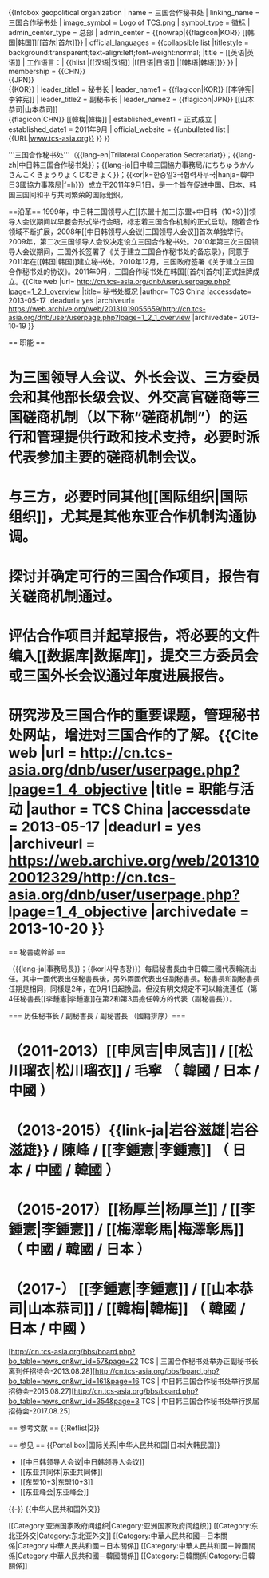{{Infobox geopolitical organization
| name           = 三国合作秘书处
| linking_name   = 三国合作秘书处
| image_symbol = Logo of TCS.png
| symbol_type = 徽标
| admin_center_type = 总部
| admin_center   = {{nowrap|{{flagicon|KOR}} [[韩国|韩国]][[首尔|首尔]]}}
| official_languages =
 {{collapsible list
  |titlestyle = background:transparent;text-align:left;font-weight:normal;
  |title = [[英语|英语]]
  | 工作语言：| {{hlist |[[汉语|汉语]] |[[日语|日语]] |[[韩语|韩语]]}}
 }}
| membership     = {{CHN}} <br> {{JPN}} <br> {{KOR}} 
| leader_title1  = 秘书长
| leader_name1   = {{flagicon|KOR}} [[李钟宪|李钟宪]]
| leader_title2  = 副秘书长
| leader_name2   = {{flagicon|JPN}} [[山本恭司|山本恭司]]<br>  {{flagicon|CHN}} [[韓梅|韓梅]]
| established_event1 = 正式成立
| established_date1 = 2011年9月
| official_website = {{unbulleted list |{{URL|www.tcs-asia.org}} }}
}}

'''三国合作秘书处'''（{{lang-en|Trilateral Cooperation Secretariat}}；{{lang-zh|中日韩三国合作秘书处}}；{{lang-ja|日中韓三国協力事務局/にちちゅうかんさんこくきょうりょくじむきょく}}；{{kor|k=한중일3국협력사무국|hanja=韓中日3國協力事務局|f=h}}）成立于2011年9月1日，是一个旨在促进中国、日本、韩国三国间和平与共同繁荣的国际组织。

==沿革==
1999年，中日韩三国领导人在[[东盟十加三|东盟+中日韩（10+3）]]领导人会议期间以早餐会形式举行会晤，标志着三国合作机制的正式启动。随着合作领域不断扩展，2008年[[中日韩领导人会议|三国领导人会议]]首次单独举行。2009年，第二次三国领导人会议决定设立三国合作秘书处。2010年第三次三国领导人会议期间，三国外长签署了《关于建立三国合作秘书处的备忘录》，同意于2011年在[[韩国|韩国]]建立秘书处。2010年12月，三国政府签署《关于建立三国合作秘书处的协议》。2011年9月，三国合作秘书处在韩国[[首尔|首尔]]正式挂牌成立。<ref>{{Cite web |url= http://cn.tcs-asia.org/dnb/user/userpage.php?lpage=1_2_1_overview |title= 秘书处概况 |author= TCS China |accessdate= 2013-05-17 |deadurl= yes |archiveurl= https://web.archive.org/web/20131019055659/http://cn.tcs-asia.org/dnb/user/userpage.php?lpage=1_2_1_overview |archivedate= 2013-10-19 }}</ref>

== 职能 ==
# 为三国领导人会议、外长会议、三方委员会和其他部长级会议、外交高官磋商等三国磋商机制（以下称“磋商机制”）的运行和管理提供行政和技术支持，必要时派代表参加主要的磋商机制会议。
# 与三方，必要时同其他[[国际组织|国际组织]]，尤其是其他东亚合作机制沟通协调。
# 探讨并确定可行的三国合作项目，报告有关磋商机制通过。
# 评估合作项目并起草报告，将必要的文件编入[[数据库|数据库]]，提交三方委员会或三国外长会议通过年度进展报告。
# 研究涉及三国合作的重要课题，管理秘书处网站，增进对三国合作的了解。<ref>{{Cite web |url = http://cn.tcs-asia.org/dnb/user/userpage.php?lpage=1_4_objective |title = 职能与活动 |author = TCS China |accessdate = 2013-05-17 |deadurl = yes |archiveurl = https://web.archive.org/web/20131020012329/http://cn.tcs-asia.org/dnb/user/userpage.php?lpage=1_4_objective |archivedate = 2013-10-20 }}</ref>

== 秘書處幹部 ==

（{{lang-ja|事務局長}}；{{kor|사무총장}}）每屆秘書長由中日韓三國代表輪流出任。其中一國代表出任秘書長後，另外兩國代表出任副秘書長。秘書長和副秘書長任期是相同，同樣是2年，在9月1日起換屆。但沒有明文規定不可以輪流連任（第4任秘書長[[李鍾憲|李鍾憲]]在第2和第3屆擔任韓方的代表（副秘書長））。

=== 历任秘书长 / 副秘書長 /  副秘書長 （國籍排序）===
# （2011-2013）[[申凤吉|申凤吉]]                     /  [[松川瑠衣|松川瑠衣]]  /  毛寧         （ 韓國 / 日本 / 中國 ）
# （2013-2015）{{link-ja|岩谷滋雄|岩谷滋雄}}  /  陳峰          /  [[李鍾憲|李鍾憲]]   （ 日本 / 中國 / 韓國 ）
# （2015-2017）[[杨厚兰|杨厚兰]]                     /  [[李鍾憲|李鍾憲]]    /  [[梅澤彰馬|梅澤彰馬]] （ 中國 / 韓國 / 日本 ）
# （2017-）    [[李鍾憲|李鍾憲]]                     /  [[山本恭司|山本恭司]]  /  [[韓梅|韓梅]]     （ 韓國 / 日本 / 中國 ）

<REF>[http://cn.tcs-asia.org/bbs/board.php?bo_table=news_cn&wr_id=57&page=22 TCS | 三国合作秘书处举办正副秘书长离到任招待会-2013.08.28]</REF><REF>[http://cn.tcs-asia.org/bbs/board.php?bo_table=news_cn&wr_id=161&page=16 TCS | 中日韩三国合作秘书处举行换届招待会–2015.08.27]</REF><REF>[http://cn.tcs-asia.org/bbs/board.php?bo_table=news_cn&wr_id=354&page=3 TCS | 中日韩三国合作秘书处举行换届招待会-2017.08.25]</REF>

== 参考文献 ==
{{Reflist|2}}

== 参见 ==
{{Portal box|国际关系|中华人民共和国|日本|大韩民国}}
* [[中日韩领导人会议|中日韩领导人会议]]
* [[东亚共同体|东亚共同体]]
* [[东盟10+3|东盟10+3]]
* [[东亚峰会|东亚峰会]]

{{-}}
{{中华人民共和国外交}}

[[Category:亚洲国家政府间组织|Category:亚洲国家政府间组织]]
[[Category:东北亚外交|Category:东北亚外交]]
[[Category:中華人民共和國－日本關係|Category:中華人民共和國－日本關係]]
[[Category:中華人民共和國－韓國關係|Category:中華人民共和國－韓國關係]]
[[Category:日韓關係|Category:日韓關係]]
